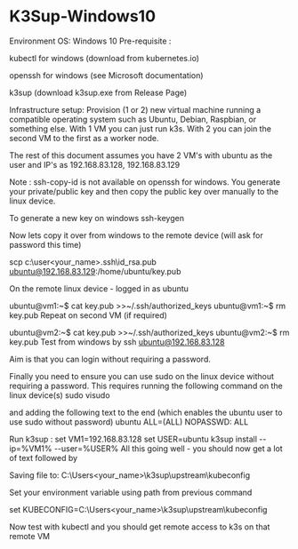 # K3Sup-Windows10

Environment
OS: Windows 10
Pre-requisite :

kubectl for windows (download from kubernetes.io)

openssh for windows (see Microsoft documentation)

k3sup (download k3sup.exe from Release Page)

Infrastructure setup:
Provision (1 or 2) new virtual machine running a compatible operating system such as Ubuntu, Debian, Raspbian, or something else.
With 1 VM you can just run k3s.
With 2 you can join the second VM to the first as a worker node.

The rest of this document assumes you have 2 VM's with ubuntu as the user and IP's as 192.168.83.128, 192.168.83.129

Note : ssh-copy-id is not available on openssh for windows. You generate your private/public key and then copy the public key over manually to the linux device.

To generate a new key on windows
ssh-keygen

Now lets copy it over from windows to the remote device (will ask for password this time)

scp c:\user\<your_name>\.ssh\id_rsa.pub ubuntu@192.168.83.129:/home/ubuntu/key.pub

On the remote linux device - logged in as ubuntu

ubuntu@vm1:~$ cat key.pub >>~/.ssh/authorized_keys
ubuntu@vm1:~$ rm key.pub
Repeat on second VM (if required)

ubuntu@vm2:~$ cat key.pub >>~/.ssh/authorized_keys
ubuntu@vm2:~$ rm key.pub
Test from windows by
ssh ubuntu@192.168.83.128

Aim is that you can login without requiring a password.

Finally you need to ensure you can use sudo on the linux device without requiring a password.
This requires running the following command on the linux device(s)
sudo visudo

and adding the following text to the end (which enables the ubuntu user to use sudo without password)
ubuntu ALL=(ALL) NOPASSWD: ALL

Run k3sup :
set VM1=192.168.83.128
set USER=ubuntu 
k3sup install --ip=%VM1% --user=%USER%
All this going well - you should now get a lot of text followed by

Saving file to: C:\Users\<your_name>\k3sup\upstream\kubeconfig

Set your environment variable using path from previous command

set KUBECONFIG=C:\Users\<your_name>\k3sup\upstream\kubeconfig

Now test with kubectl and you should get remote access to k3s on that remote VM
